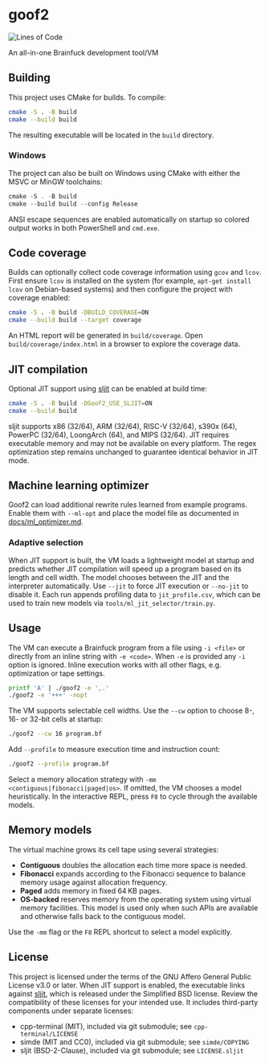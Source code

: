 # goof2
![Lines of Code](https://tokei.rs/b1/github/mkot2/goof2?category=code)

An all-in-one Brainfuck development tool/VM

## Building

This project uses CMake for builds. To compile:

```sh
cmake -S . -B build
cmake --build build
```

The resulting executable will be located in the `build` directory.

### Windows

The project can also be built on Windows using CMake with either the
MSVC or MinGW toolchains:

```powershell
cmake -S . -B build
cmake --build build --config Release
```

ANSI escape sequences are enabled automatically on startup so colored
output works in both PowerShell and `cmd.exe`.

## Code coverage

Builds can optionally collect code coverage information using `gcov` and
`lcov`. First ensure `lcov` is installed on the system (for example,
`apt-get install lcov` on Debian-based systems) and then configure the
project with coverage enabled:

```sh
cmake -S . -B build -DBUILD_COVERAGE=ON
cmake --build build --target coverage
```

An HTML report will be generated in `build/coverage`. Open
`build/coverage/index.html` in a browser to explore the coverage data.

## JIT compilation

Optional JIT support using [sljit](https://zherczeg.github.io/sljit/) can be
enabled at build time:

```sh
cmake -S . -B build -DGooF2_USE_SLJIT=ON
cmake --build build
```

sljit supports x86 (32/64), ARM (32/64), RISC-V (32/64), s390x (64), PowerPC
(32/64), LoongArch (64), and MIPS (32/64). JIT requires executable memory and
may not be available on every platform. The regex optimization step remains
unchanged to guarantee identical behavior in JIT mode.

## Machine learning optimizer

Goof2 can load additional rewrite rules learned from example programs. Enable
them with `--ml-opt` and place the model file as documented in
[docs/ml_optimizer.md](docs/ml_optimizer.md).
### Adaptive selection

When JIT support is built, the VM loads a lightweight model at startup and
predicts whether JIT compilation will speed up a program based on its length and
cell width.  The model chooses between the JIT and the interpreter
automatically. Use `--jit` to force JIT execution or `--no-jit` to disable it.
Each run appends profiling data to `jit_profile.csv`, which can be used to train
new models via `tools/ml_jit_selector/train.py`.

## Usage

The VM can execute a Brainfuck program from a file using `-i <file>` or directly from
an inline string with `-e <code>`. When `-e` is provided any `-i` option is ignored.
Inline execution works with all other flags, e.g. optimization or tape settings.

```sh
printf 'A' | ./goof2 -e ',.'
./goof2 -e '+++' -nopt
```

The VM supports selectable cell widths. Use the `--cw` option to choose 8-, 16- or 32-bit
cells at startup:

```sh
./goof2 --cw 16 program.bf
```

Add `--profile` to measure execution time and instruction count:

```sh
./goof2 --profile program.bf
```

Select a memory allocation strategy with `-mm <contiguous|fibonacci|paged|os>`. If omitted,
the VM chooses a model heuristically. In the interactive REPL, press `F8` to cycle through
the available models.

## Memory models

The virtual machine grows its cell tape using several strategies:

- **Contiguous** doubles the allocation each time more space is needed.
- **Fibonacci** expands according to the Fibonacci sequence to balance
  memory usage against allocation frequency.
- **Paged** adds memory in fixed 64 KB pages.
- **OS-backed** reserves memory from the operating system using virtual
  memory facilities. This model is used only when such APIs are available
  and otherwise falls back to the contiguous model.

Use the `-mm` flag or the `F8` REPL shortcut to select a model explicitly.

## License

This project is licensed under the terms of the GNU Affero General Public
License v3.0 or later. When JIT support is enabled, the executable links against
[sljit](https://zherczeg.github.io/sljit/), which is released under the
Simplified BSD license. Review the compatibility of these licenses for your
intended use. It includes third-party components under separate licenses:
- cpp-terminal (MIT), included via git submodule; see `cpp-terminal/LICENSE`
- simde (MIT and CC0), included via git submodule; see `simde/COPYING`
- sljit (BSD-2-Clause), included via git submodule; see `LICENSE.sljit`

